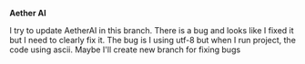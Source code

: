 **Aether AI**

I try to update AetherAI in this branch. There is a bug and looks like I fixed it but I need to clearly fix it. The bug is I using utf-8 but when I run project, the code using ascii. Maybe I'll create new branch for fixing bugs
